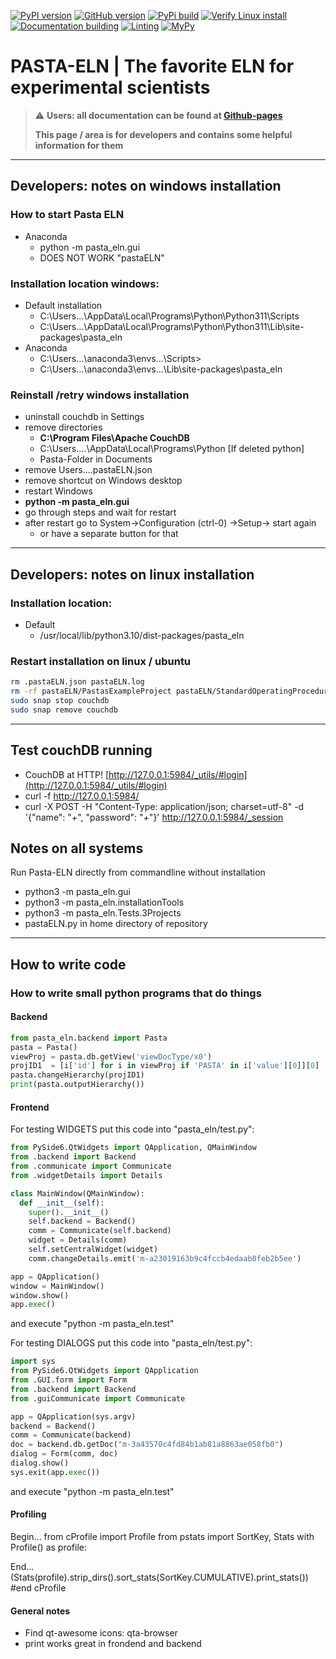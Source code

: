 
[![PyPI version](https://badge.fury.io/py/pasta-eln.svg)](https://badge.fury.io/py/pasta-eln)
[![GitHub version](https://badge.fury.io/gh/PASTA-ELN%2Fpasta-eln.svg)](https://badge.fury.io/gh/PASTA-ELN%2Fpasta-eln)
[![PyPi build](https://github.com/PASTA-ELN/pasta-eln/actions/workflows/pypi.yml/badge.svg)](https://github.com/PASTA-ELN/pasta-eln/actions/workflows/pypi.yml)
[![Verify Linux install](https://github.com/PASTA-ELN/pasta-eln/actions/workflows/installLinux.yml/badge.svg)](https://github.com/PASTA-ELN/pasta-eln/actions/workflows/installLinux.yml)
[![Documentation building](https://github.com/PASTA-ELN/pasta-eln/actions/workflows/docbuild.yml/badge.svg)](https://github.com/PASTA-ELN/pasta-eln/actions/workflows/docbuild.yml)
[![Linting](https://github.com/PASTA-ELN/pasta-eln/actions/workflows/pylint.yml/badge.svg)](https://github.com/PASTA-ELN/pasta-eln/actions/workflows/pylint.yml)
[![MyPy](https://github.com/PASTA-ELN/pasta-eln/actions/workflows/mypy.yml/badge.svg)](https://github.com/PASTA-ELN/pasta-eln/actions/workflows/mypy.yml)

# PASTA-ELN | The favorite ELN for experimental scientists

> :warning: **Users: all documentation can be found at [Github-pages](https://pasta-eln.github.io/pasta-eln/)**
>
> **This page / area is for developers and contains some helpful information for them**

---

## Developers: notes on windows installation

### How to start Pasta ELN
- Anaconda
  - python -m pasta_eln.gui
  - DOES NOT WORK "pastaELN"

### Installation location windows:
- Default installation
  - C:\Users\...\AppData\Local\Programs\Python\Python311\Scripts
  - C:\Users\...\AppData\Local\Programs\Python\Python311\Lib\site-packages\pasta_eln
- Anaconda
  - C:\Users\...\anaconda3\envs\...\Scripts>
  - C:\Users\...\anaconda3\envs\...\Lib\site-packages\pasta_eln

### Reinstall /retry windows installation
- uninstall couchdb in Settings
- remove directories
  - **C:\Program Files\Apache CouchDB**
  - C:\Users\....\AppData\Local\Programs\Python [If deleted python]
  - Pasta-Folder in Documents
- remove Users\...\.pastaELN.json
- remove shortcut on Windows desktop
- restart Windows
- **python -m pasta_eln.gui**
- go through steps and wait for restart
- after restart go to System->Configuration (ctrl-0) ->Setup-> start again
  - or have a separate button for that

---

## Developers: notes on linux installation
### Installation location:
- Default
  - /usr/local/lib/python3.10/dist-packages/pasta_eln

### Restart installation on linux / ubuntu
``` bash
rm .pastaELN.json pastaELN.log
rm -rf pastaELN/PastasExampleProject pastaELN/StandardOperatingProcedures
sudo snap stop couchdb
sudo snap remove couchdb
```

---
## Test couchDB running
- CouchDB at HTTP! [http://127.0.0.1:5984/_utils/#login](http://127.0.0.1:5984/_utils/#login)
- curl -f http://127.0.0.1:5984/
- curl -X POST -H "Content-Type: application/json; charset=utf-8" -d '{"name": "*+*", "password": "*+*"}' http://127.0.0.1:5984/_session


## Notes on all systems
Run Pasta-ELN directly from commandline without installation
- python3 -m pasta_eln.gui
- python3 -m pasta_eln.installationTools
- python3 -m pasta_eln.Tests.3Projects
- pastaELN.py in home directory of repository

---

## How to write code
### How to write small python programs that do things
#### Backend
``` Python
from pasta_eln.backend import Pasta
pasta = Pasta()
viewProj = pasta.db.getView('viewDocType/x0')
projID1  = [i['id'] for i in viewProj if 'PASTA' in i['value'][0]][0]
pasta.changeHierarchy(projID1)
print(pasta.outputHierarchy())
```

#### Frontend
For testing WIDGETS put this code into "pasta_eln/test.py":
``` Python
from PySide6.QtWidgets import QApplication, QMainWindow
from .backend import Backend
from .communicate import Communicate
from .widgetDetails import Details

class MainWindow(QMainWindow):
  def __init__(self):
    super().__init__()
    self.backend = Backend()
    comm = Communicate(self.backend)
    widget = Details(comm)
    self.setCentralWidget(widget)
    comm.changeDetails.emit('m-a23019163b9c4fccb4edaab0feb2b5ee')

app = QApplication()
window = MainWindow()
window.show()
app.exec()
```
and execute "python -m pasta_eln.test"

For testing DIALOGS put this code into "pasta_eln/test.py":
``` Python
import sys
from PySide6.QtWidgets import QApplication
from .GUI.form import Form
from .backend import Backend
from .guiCommunicate import Communicate

app = QApplication(sys.argv)
backend = Backend()
comm = Communicate(backend)
doc = backend.db.getDoc("m-3a43570c4fd84b1ab81a8863ae058fb0")
dialog = Form(comm, doc)
dialog.show()
sys.exit(app.exec())
```
and execute "python -m pasta_eln.test"

#### Profiling
Begin...
      from cProfile import Profile
      from pstats import SortKey, Stats
      with Profile() as profile:

End...
      (Stats(profile).strip_dirs().sort_stats(SortKey.CUMULATIVE).print_stats()) #end cProfile


#### General notes
- Find qt-awesome icons: qta-browser
- print works great in frondend and backend
